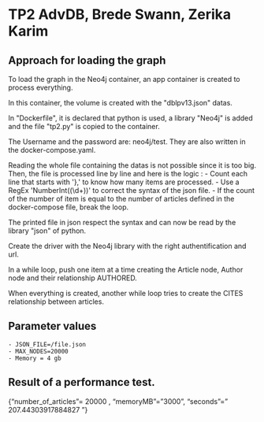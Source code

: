 # TP2 AdvDB, Brede Swann, Zerika Karim
##  Approach for loading the graph

To load the graph in the Neo4j container, an app container is created to process everything.

In this container, the volume is created with the "dblpv13.json" datas.

In "Dockerfile", it is declared that python is used, a library "Neo4j" is added and the file "tp2.py" is copied to the container.

The Username and the password are: neo4j/test. They are also written in the docker-compose.yaml.

Reading the whole file containing the datas is not possible since it is too big. Then, the file is processed line by line and here is the logic :
    - Count each line that starts with '},' to know how many items are processed.
    - Use a RegEx 'NumberInt\((\d+)\)' to correct the syntax of the json file.
    - If the count of the number of item is equal to the number of articles defined in the docker-compose file, break the loop.

The printed file in json respect the syntax and can now be read by the library "json" of python.

Create the driver with the Neo4j library with the right authentification and url.

In a while loop, push one item at a time creating the Article node, Author node and their relationship AUTHORED.

When everything is created, another while loop tries to create the CITES relationship between articles.

## Parameter values

    - JSON_FILE=/file.json
    - MAX_NODES=20000
    - Memory = 4 gb

## Result of a performance test.

{“number_of_articles”= 20000 , “memoryMB”=”3000”, “seconds”=” 207.44303917884827 ”}
